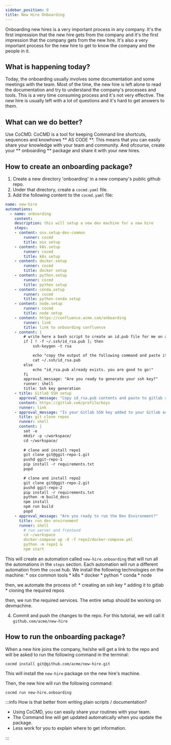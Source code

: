 ```yaml
---
sidebar_position: 0
title: New Hire Onboarding
---
```


Onboarding new hires is a very important process in any company. It's the first impression that the new hire gets from the company and it's the first impression that the company gets from the new hire. It's also a very important process for the new hire to get to know the company and the people in it.

## What is happening today?

Today, the onboarding usually involves some documentation and some meetings with the team. Most of the time, the new hire is left alone to read the documentation and try to understand the company's processes and tools. This is a very time consuming process and it's not very effective. The new hire is usually left with a lot of questions and it's hard to get answers to them.

## What can we do better?
Use CoCMD. CoCMD is a tool for keeping Command line shortcuts, sequences and knowhows ** AS CODE **. This means that you can easily share your knowledge with your team and community. And ofcourse, create your ** onboarding ** package and share it with your new hires.

## How to create an onboarding package?

1. Create a new directory 'onboarding' in a new company's public github repo.
2. Under that directory, create a `cocmd.yaml` file.
3. Add the following content to the `cocmd.yaml` file:

```yaml
name: new-hire
automations:
  - name: onboarding
    content: 
    description: this will setup a new dev machine for a new hire
    steps:
    - content: osx.setup-dev-common
        runner: cocmd
        title: osx setup
    - content: k8s.setup
        runner: cocmd
        title: k8s setup
    - content: docker.setup
        runner: cocmd
        title: docker setup
    - content: python.setup
        runner: cocmd
        title: python setup
    - content: conda.setup
        runner: cocmd
        title: python-conda setup
    - content: node.setup
        runner: cocmd
        title: node setup
    - content: https://confluence.acme.com/onboarding
        runner: link
        title: link to onboarding confluence
    - content: |
        # write here a bash script to create an id.pub file for me on a mac machine only if it doesn't exist
        if [ ! -f ~/.ssh/id_rsa.pub ]; then
            ssh-keygen -t rsa

            echo "copy the output of the following command and paste it in gitlab:"
            cat ~/.ssh/id_rsa.pub
        else 
            echo "id_rsa.pub already exists. you are good to go!"
        fi
        approval_message: "Are you ready to generate your ssh key?"
        runner: shell
        title: Ssh key generation
    - title: Gitlab SSH setup
      approval_message: "Copy id_rsa.pub contents and paste to gitlab settings, Ready?"
      content: https://gitlab.com/profile/keys
      runner: link
    - approval_message: "Is your Gitlab SSH key added to your Gitlab account?"
      title: git clone repos
      runner: shell
      content: |
        set -e
        mkdir -p ~/workspace/
        cd ~/workspace/
        
        # clone and install repo1
        git clone git@ggit-repo-1.git
        pushd ggit-repo-1
        pip install -r requirements.txt
        popd

        # clone and install repo2
        git clone git@ggit-repo-2.git
        pushd ggit-repo-2
        pip install -r requirements.txt
        python -m build_docs
        npm install
        npm run build
        popd
    - approval_message: "Are you ready to run the Dev Environment?"
      title: run dev environment
      runner: shell
        # run server and frontend
        cd ~/workspace
        docker-compose up -d -f repo2/docker-compose.yml
        python -m repo1 &
        npm start


```

This will create an automation called `new-hire.onboarding` that will run all the automations in the `steps` section. 
Each automation will run a different automation from the `cocmd` hub. 
We install the following technologies on the machine:
    * osx common tools
    * k8s
    * docker
    * python
    * conda
    * node

then, we automate the process of:
    * creating an ssh key
    * adding it to gitlab 
    * cloning the required repos

then, we run the required services. The entire setup should be working on devmachine.

4. Commit and push the changes to the repo. For this tutorial, we will call it `github.com/acme/new-hire`


## How to run the onboarding package?

When a new hire joins the company, he/she will get a link to the repo and will be asked to run the following command in the terminal:

```shell
cocmd install git@github.com/acme/new-hire.git
```

This will install the `new-hire` package on the new hire's machine.

Then, the new hire will run the following command:

```shell
cocmd run new-hire.onboarding
```



:::info How is that better from writing plain scripts / documentation? 

- Using CoCMD, you can easily share your routines with your team. 
- The Command line will get updated automatically when you update the package.
- Less work for you to explain where to get information.

:::

